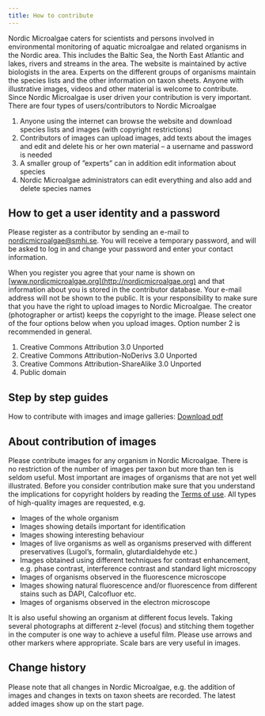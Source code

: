 ```yaml
---
title: How to contribute
---
```


Nordic Microalgae caters for scientists and persons involved in environmental monitoring of aquatic microalgae and related organisms in the Nordic area. This includes the Baltic Sea, the North East Atlantic and lakes, rivers and streams in the area. The website is maintained by active biologists in the area. Experts on the different groups of organisms maintain the species lists and the other information on taxon sheets. Anyone with illustrative images, videos and other material is welcome to contribute. Since Nordic Microalgae is user driven your contribution is very important. There are four types of users/contributors to Nordic Microalgae

1. Anyone using the internet can browse the website and download species lists and images (with copyright restrictions)
2. Contributors of images can upload images, add texts about the images and edit and delete his or her own material – a username and password is needed
3. A smaller group of ”experts” can in addition edit information about species
4. Nordic Microalgae administrators can edit everything and also add and delete species names

## How to get a user identity and a password

Please register as a contributor by sending an e-mail to nordicmicroalgae@smhi.se. You will receive a temporary password, and will be asked to log in and change your password and enter your contact information.

When you register you agree that your name is shown on [www.nordicmicroalgae.org](http://nordicmicroalgae.org) and that information about you is stored in the contributor database. Your e-mail address will not be shown to the public. It is your responsibility to make sure that you have the right to upload images to Nordic Microalgae. The creator (photographer or artist) keeps the copyright to the image. Please select one of the four options below when you upload images. Option number 2 is recommended in general.

1. Creative Commons Attribution 3.0 Unported
2. Creative Commons Attribution-NoDerivs 3.0 Unported
3. Creative Commons Attribution-ShareAlike 3.0 Unported
4. Public domain

## Step by step guides

How to contribute with images and image galleries: [Download pdf](https://data.smhi.se/oce/SLW/nordic_microalgae_contributor_guide.pdf)

## About contribution of images

Please contribute images for any organism in Nordic Microalgae. There is no restriction of the number of images per taxon but more than ten is seldom useful. Most important are images of organisms that are not yet well illustrated. Before you consider contribution make sure that you understand the implications for copyright holders by reading the [Terms of use](/terms-of-use). All types of high-quality images are requested, e.g.

* Images of the whole organism
* Images showing details important for identification
* Images showing interesting behaviour
* Images of live organisms as well as organisms preserved with different preservatives (Lugol’s, formalin, glutardialdehyde etc.)
* Images obtained using different techniques for contrast enhancement, e.g. phase contrast, interference contrast and standard light microscopy
* Images of organisms observed in the fluorescence microscope
* Images showing natural fluorescence and/or fluorescence from different stains such as DAPI, Calcofluor etc.
* Images of organisms observed in the electron microscope

It is also useful showing an organism at different focus levels. Taking several photographs at different z-level (focus) and stitching them together in the computer is one way to achieve a useful film. Please use arrows and other markers where appropriate. Scale bars are very useful in images.

## Change history

Please note that all changes in Nordic Microalgae, e.g. the addition of images and changes in texts on taxon sheets are recorded. The latest added images show up on the start page.
